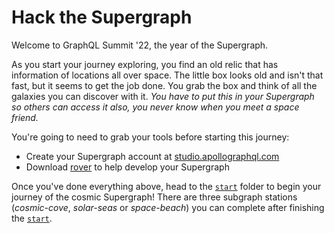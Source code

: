 # Hack the Supergraph

Welcome to GraphQL Summit '22, the year of the Supergraph.

As you start your journey exploring, you find an old relic that has information of locations all over space. The little box looks old and isn't that fast, but it seems to get the job done. You grab the box and think of all the galaxies you can discover with it. *You have to put this in your Supergraph so others can access it also, you never know when you meet a space friend.*

You're going to need to grab your tools before starting this journey:

- Create your Supergraph account at [studio.apollographql.com](https://studio.apollographql.com)
- Download [rover] to help develop your Supergraph

Once you've done everything above, head to the [`start`](./start/) folder to begin your journey of the cosmic Supergraph! There are three subgraph stations (*cosmic-cove*, *solar-seas* or *space-beach*) you can complete after finishing the [`start`](./start/).

[rover]: https://www.apollographql.com/docs/rover/